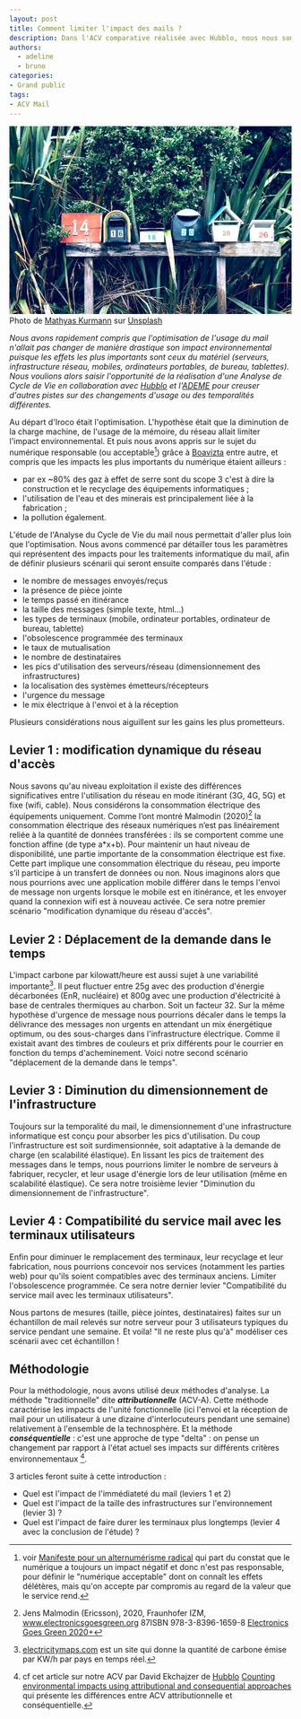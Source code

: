 ```yaml
---
layout: post
title: Comment limiter l'impact des mails ?
description: Dans l'ACV comparative réalisée avec Hubblo, nous nous sommes demandé comment limiter l'impact des mails.
authors:
  - adeline
  - bruno
categories:
- Grand public
tags:
- ACV Mail
---
```


![Illustration de l'article](/images/ACV/mathyas-kurmann-fb7yNPbT0l8-unsplash.jpg)
Photo de <a href="https://unsplash.com/fr/@mathyaskurmann?utm_content=creditCopyText&utm_medium=referral&utm_source=unsplash">Mathyas Kurmann</a> sur <a href="https://unsplash.com/fr/photos/six-boites-aux-lettres-de-couleurs-assorties-fb7yNPbT0l8?utm_content=creditCopyText&utm_medium=referral&utm_source=unsplash">Unsplash</a>

_Nous avons rapidement compris que l'optimisation de l'usage du mail n'allait pas changer de manière drastique son impact environnemental puisque les effets les plus importants sont ceux du matériel (serveurs, infrastructure réseau, mobiles, ordinateurs portables, de bureau, tablettes). Nous voulions alors saisir l'opportunité de la réalisation d'une Analyse de Cycle de Vie en collaboration avec [Hubblo](https://hubblo.org/) et l'[ADEME](https://www.ademe.fr/) pour creuser d'autres pistes sur des changements d'usage ou des temporalités différentes._

Au départ d'Iroco était l'optimisation. L'hypothèse était que la diminution de la charge machine, de l'usage de la mémoire, du réseau allait limiter l'impact environnemental. Et puis nous avons appris sur le sujet du numérique responsable (ou acceptable[^1]) grâce à [Boavizta](http://boavizta.org/) entre autre, et compris que les impacts les plus importants du numérique étaient ailleurs :
* par ex ~80% des gaz à effet de serre sont du scope 3 c'est à dire la construction et le recyclage des équipements informatiques ;
* l'utilisation de l'eau et des minerais est principalement liée à la fabrication ;
* la pollution également.

[^1]: voir [Manifeste pour un alternumérisme radical](https://louisderrac.com/2023/10/manifeste-pour-un-alternumerisme-radical-v1/) qui part du constat que le numérique a toujours un impact négatif et donc n'est pas responsable, pour définir le "numérique acceptable" dont on connaît les effets délétères, mais qu'on accepte par compromis au regard de la valeur que le service rend.

L'étude de l'Analyse du Cycle de Vie du mail nous permettait d'aller plus loin que l'optimisation. Nous avons commencé par détailler tous les paramètres qui représentent des impacts pour les traitements informatique du mail, afin de définir plusieurs scénarii qui seront ensuite comparés dans l'étude :

* le nombre de messages envoyés/reçus
* la présence de pièce jointe
* le temps passé en itinérance
* la taille des messages (simple texte, html...)
* les types de terminaux (mobile, ordinateur portables, ordinateur de bureau, tablette)
* l'obsolescence programmée des terminaux
* le taux de mutualisation
* le nombre de destinataires
* les pics d'utilisation des serveurs/réseau (dimensionnement des infrastructures)
* la localisation des systèmes émetteurs/récepteurs
* l'urgence du message
* le mix électrique à l'envoi et à la réception

Plusieurs considérations nous aiguillent sur les gains les plus prometteurs.

## Levier 1 : modification dynamique du réseau d'accès

Nous savons qu'au niveau exploitation il existe des différences significatives entre l'utilisation du réseau en mode itinérant (3G, 4G, 5G) et fixe (wifi, cable). Nous considérons la consommation électrique des équipements uniquement. Comme l’ont montré Malmodin (2020)[^2] la consommation électrique des réseaux numériques n’est pas linéairement reliée à la quantité de données transférées : ils se comportent comme une fonction affine (de type a*x+b). Pour maintenir un haut niveau de disponibilité, une partie importante de la consommation électrique est fixe. Cette part implique une consommation électrique du réseau, peu importe s’il participe à un transfert de données ou non. Nous imaginons alors que nous pourrions avec une application mobile différer dans le temps l'envoi de message non urgents lorsque le mobile est en itinérance, et les envoyer quand la connexion wifi est à nouveau activée. Ce sera notre premier scénario "modification dynamique du réseau d'accès".

[^2]: Jens Malmodin (Ericsson), 2020, Fraunhofer IZM, www.electronicsgoesgreen.org 87ISBN 978-3-8396-1659-8 [Electronics Goes Green 2020+](https://online.electronicsgoesgreen.org/wp-content/uploads/2020/10/Proceedings_EGG2020_v2.pdf)

## Levier 2 : Déplacement de la demande dans le temps

L'impact carbone par kilowatt/heure est aussi sujet à une variabilité importante[^3]. Il peut fluctuer entre 25g avec des production d'énergie décarbonées (EnR, nucléaire) et 800g avec une production d'électricité à base de centrales thermiques au charbon. Soit un facteur 32. Sur la même hypothèse d'urgence de message nous pourrions décaler dans le temps la délivrance des messages non urgents en attendant un mix énergétique optimum, ou des sous-charges dans l'infrastructure électrique. Comme il existait avant des timbres de couleurs et prix différents pour le courrier en fonction du temps d'acheminement. Voici notre second scénario "déplacement de la demande dans le temps".

[^3]: [electricitymaps.com](https://app.electricitymaps.com/map) est un site qui donne la quantité de carbone émise par KW/h par pays en temps réel.

## Levier 3 : Diminution du dimensionnement de l'infrastructure

Toujours sur la temporalité du mail, le dimensionnement d'une infrastructure informatique est conçu pour absorber les pics d'utilisation. Du coup l'infrastructure est soit surdimensionnée, soit adaptative à la demande de charge (en scalabilité élastique). En lissant les pics de traitement des messages dans le temps, nous pourrions limiter le nombre de serveurs à fabriquer, recycler, et leur usage d'énergie lors de leur utilisation (même en scalabilité élastique). Ce sera notre troisième levier "Diminution du dimensionnement de l'infrastructure".

## Levier 4 : Compatibilité du service mail avec les terminaux utilisateurs

Enfin pour diminuer le remplacement des terminaux, leur recyclage et leur fabrication, nous pourrions concevoir nos services (notamment les parties web) pour qu'ils soient compatibles avec des terminaux anciens. Limiter l'obsolescence programmée.  Ce sera notre dernier levier "Compatibilité du service mail avec les terminaux utilisateurs".

Nous partons de mesures (taille, pièce jointes, destinataires) faites sur un échantillon de mail relevés sur notre serveur pour 3 utilisateurs typiques du service pendant une semaine. Et voila! "Il ne reste plus qu'à" modéliser ces scénarii avec cet échantillon !

## Méthodologie

Pour la méthodologie, nous avons utilisé deux méthodes d'analyse. La méthode "traditionnelle" dite ***attributionnelle*** (ACV-A). Cette méthode caractérise les impacts de l'unité fonctionnelle (ici l'envoi et la réception de mail pour un utilisateur à une dizaine d'interlocuteurs pendant une semaine) relativement à l'ensemble de la technosphère. Et la méthode ***conséquentielle*** : c'est une approche de type "delta" : on pense un changement par rapport à l'état actuel ses impacts sur différents critères environnementaux [^4].

3 articles feront suite à cette introduction :

- Quel est l'impact de l'immédiateté du mail (leviers 1 et 2)
- Quel est l'impact de la taille des infrastructures sur l'environnement (levier 3) ?
- Quel est l'impact de faire durer les terminaux plus longtemps (levier 4 avec la conclusion de l'étude) ?

[^4]: cf cet article sur notre ACV par David Ekchajzer de [Hubblo](https://hubblo.org) [Counting environmental impacts using attributional and consequential approaches](https://hubblo.org/blog/attributional-vs-consequential/) qui présente les différences entre ACV attributionnelle et conséquentielle.
